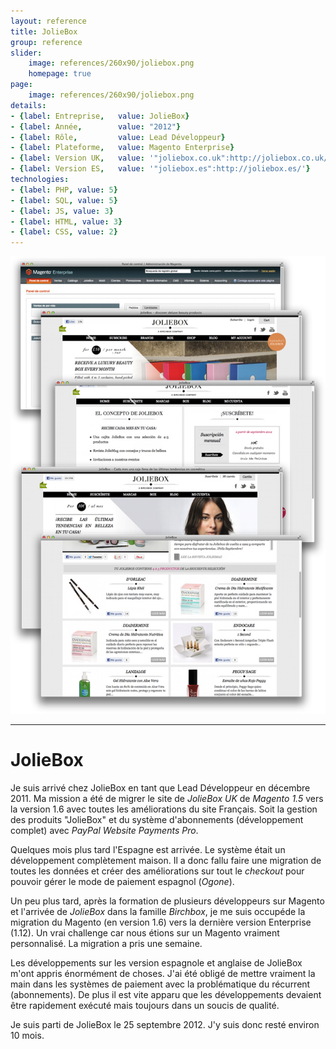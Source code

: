 ```yaml
---
layout: reference
title: JolieBox
group: reference
slider:
    image: references/260x90/joliebox.png
    homepage: true
page:
    image: references/260x90/joliebox.png
details:
- {label: Entreprise,   value: JolieBox}
- {label: Année,        value: "2012"}
- {label: Rôle,         value: Lead Développeur}
- {label: Plateforme,   value: Magento Enterprise}
- {label: Version UK,   value: '"joliebox.co.uk":http://joliebox.co.uk/'}
- {label: Version ES,   value: '"joliebox.es":http://joliebox.es/'}
technologies:
- {label: PHP, value: 5}
- {label: SQL, value: 5}
- {label: JS, value: 3}
- {label: HTML, value: 3}
- {label: CSS, value: 2}
---
```


![JolieBox Espagne & UK][main_image]

-----

# JolieBox

Je suis arrivé chez JolieBox en tant que Lead Développeur en décembre 2011.
Ma mission a été de migrer le site de _JolieBox UK_ de _Magento 1.5_ vers la version 1.6 avec toutes les améliorations du site Français.
Soit la gestion des produits "JolieBox" et du système d'abonnements (développement complet) avec _PayPal Website Payments Pro_.

Quelques mois plus tard l'Espagne est arrivée. Le système était un développement complètement maison. Il a donc fallu faire une migration de toutes les données et créer des améliorations sur tout le _checkout_ pour pouvoir gérer le mode de paiement espagnol (_Ogone_).

Un peu plus tard, après la formation de plusieurs développeurs sur Magento et l'arrivée de _JolieBox_ dans la famille _Birchbox_, je me suis occupéde la migration du Magento (en version 1.6) vers la dernière version Enterprise (1.12).
Un vrai challenge car nous étions sur un Magento vraiment personnalisé. La migration a pris une semaine.

Les développements sur les version espagnole et anglaise de JolieBox m'ont appris énormément de choses. J'ai été obligé de mettre vraiment la main dans les systèmes de paiement avec la problématique du récurrent (abonnements).
De plus il est vite apparu que les développements devaient être rapidement exécuté mais toujours dans un soucis de qualité.

Je suis parti de JolieBox le 25 septembre 2012. J'y suis donc resté environ 10 mois.


[main_image]: /images/references/joliebox.png "JolieBox Espagne & UK"

